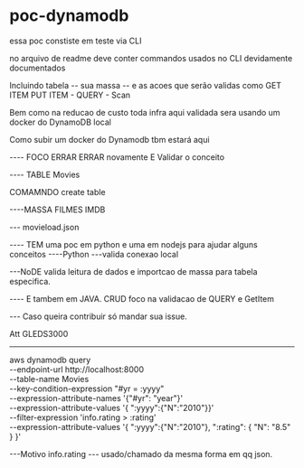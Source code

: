 # poc-dynamodb

essa poc constiste em teste via CLI 

no arquivo de readme deve conter commandos usados no CLI devidamente documentados 

Incluindo  tabela -- sua massa -- e as acoes que serão validas como GET ITEM PUT ITEM - QUERY  - Scan 


Bem como na reducao de custo toda infra aqui validada sera usando um docker do DynamoDB local 

Como subir um docker do Dynamodb tbm estará aqui 



---- FOCO ERRAR ERRAR novamente  E Validar o conceito


---- TABLE Movies 

COMAMNDO create table 


----MASSA FILMES IMDB 

--- movieload.json


---- TEM uma poc em python  e uma em nodejs para ajudar alguns conceitos 
----Python 
---valida conexao local 

---NoDE
valida leitura de dados e importcao de massa para tabela especifica. 


---- E tambem em JAVA. 
CRUD foco na validacao de QUERY e GetItem





---  Caso queira contribuir só mandar sua issue.


Att GLEDS3000



---------------

aws dynamodb query  \
     --endpoint-url http://localhost:8000 \
     --table-name Movies    \
    --key-condition-expression "#yr = :yyyy"     \
    --expression-attribute-names '{"#yr": "year"}'     \
   --expression-attribute-values  '{ ":yyyy":{"N":"2010"}}' \
 --filter-expression 'info.rating > :rating' \
--expression-attribute-values '{
   ":yyyy":{"N":"2010"},
    ":rating": { "N": "8.5" }
}'

---Motivo 
info.rating --- usado/chamado da mesma forma em qq json.  


